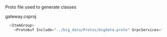 Proto file used to generate classes

gateway.csproj

```C#
  <ItemGroup>
    <Protobuf Include="../big_data/Protos/bigdata.proto" GrpcServices="Client" />
```
